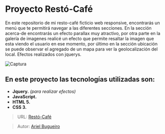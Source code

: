 # Proyecto Restó-Café

En este repositorio de mi resto-café ficticio web responsive, encontrarás un menú que te permitirá navegar a las diferentes secciones. 
En la sección acerca-de encontrarás un efecto parallax muy atractivo, por otra parte en la galería de imagenes realicé un efecto que permite resaltar la imagen que esta viendo el usuario en ese momento, por último en la sección ubicación se puede observar el agregado de un mapa para ver la geolocalización del local. 
Efectos realizados con jquerys.

![Captura](https://user-images.githubusercontent.com/70410313/124968126-a3091980-dffb-11eb-8cb9-a61213db165c.PNG)

## En este proyecto las tecnologías utilizadas son:

* **Jquery.** *(para realizar efectos)*
* **JavaScript.**
* **HTML 5.**
* **CSS 3.**


>URL: [Restó-Café](https://arielbugueiro.github.io/resto-cafe/)

>Autor: [Ariel Bugueiro](https://arielbugueiro.github.io/portfolio2021/)
